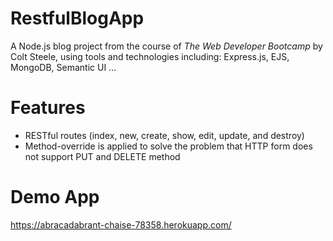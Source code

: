 # RestfulBlogApp
A Node.js blog project from the course of <em>The Web Developer Bootcamp</em> by Colt Steele, using tools and technologies including: Express.js, EJS, MongoDB, Semantic UI ...

# Features
* RESTful routes (index, new, create, show, edit, update, and destroy)
* Method-override is applied to solve the problem that HTTP form does not support PUT and DELETE method

# Demo App
https://abracadabrant-chaise-78358.herokuapp.com/
